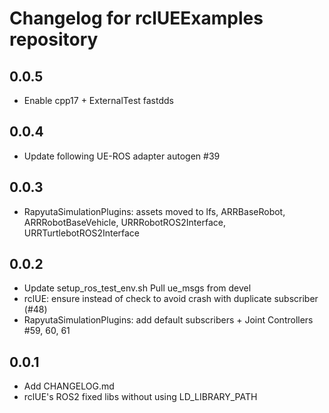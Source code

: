 # Changelog for rclUEExamples repository

## 0.0.5 ##
* Enable cpp17 + ExternalTest fastdds

## 0.0.4 ##
* Update following UE-ROS adapter autogen #39
 
## 0.0.3 ##
* RapyutaSimulationPlugins: assets moved to lfs, ARRBaseRobot, ARRRobotBaseVehicle, URRRobotROS2Interface, URRTurtlebotROS2Interface

## 0.0.2 ##
* Update setup_ros_test_env.sh Pull ue_msgs from devel
* rclUE: ensure instead of check to avoid crash with duplicate subscriber (#48)
* RapyutaSimulationPlugins: add default subscribers + Joint Controllers #59, 60, 61

## 0.0.1 ##
* Add CHANGELOG.md
* rclUE's ROS2 fixed libs without using LD_LIBRARY_PATH
